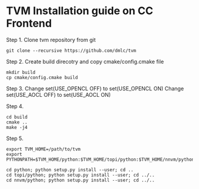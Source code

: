 # TVM Installation guide on CC Frontend

Step 1. Clone tvm repository from git

    git clone --recursive https://github.com/dmlc/tvm


Step 2. Create build direcotry and copy cmake/config.cmake file


    mkdir build
    cp cmake/config.cmake build


Step 3. Change set(USE_OPENCL OFF) to set(USE_OPENCL ON)
Change set(USE_AOCL OFF) to set(USE_AOCL ON)

Step 4. 

    cd build
    cmake ..
    make -j4

Step 5. 

    export TVM_HOME=/path/to/tvm
    export PYTHONPATH=$TVM_HOME/python:$TVM_HOME/topi/python:$TVM_HOME/nnvm/python:${PYTHONPATH}

    cd python; python setup.py install --user; cd ..
    cd topi/python; python setup.py install --user; cd ../..
    cd nnvm/python; python setup.py install --user; cd ../..
